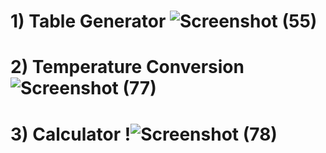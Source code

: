 # 1) Table Generator ![Screenshot (55)](https://user-images.githubusercontent.com/88532722/224528756-f1402242-7645-4471-8edc-307438b01936.png)
# 2) Temperature Conversion ![Screenshot (77)](https://user-images.githubusercontent.com/88532722/224536731-2dbc63ca-ed2c-4af0-a282-454a9422ba3c.png)
# 3) Calculator !![Screenshot (78)](https://user-images.githubusercontent.com/88532722/224697574-1df7d769-b0bb-4339-a905-5bc91012a74f.png)
